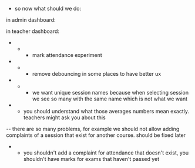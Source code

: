 - so now what should we do:

in admin dashboard:

<!-- - - - show something besides students page when no student. the same thing with teachers -->
<!-- - - - add images for el mehdi, abdelmoula -->
<!-- - - - sidebar buttons coloring(should work when we have params) -->
<!-- - - - add data for el mehdi, abdelmoula especially marks and image -->
<!-- - - - attendance rate for students -->
<!-- - - - make better names for sessions of teachers -->
<!-- - - - fix images for teachers -->
<!-- - - - courses page, description when adding/editing a course + field id -->
<!-- - - - search functionality in courses page -->

in teacher dashboard:

<!-- - - - I don't know why total subjects = 0 -->
<!-- - - - I think last complaints don't work correctly -->
<!-- - - - course attendance, we should have filtering by weeks: this is in admin dashboard and in teacher dashboard -->
<!-- - - - we want only courses for teacher not all the courses -->
<!-- - - - in sessions in mark attendance page, we have some duplication of session names -->
- - - mark attendance experiment

- - - remove debouncing in some places to have better ux
- - - we want unique session names because when selecting session we see so many with the same name which is not what we want

- - you should understand what those averages numbers mean exactly. teachers might ask you about this

-- there are so many problems, for example we should not allow adding complaints of a session that exist for another course. should be fixed later

- - you shouldn't add a complaint for attendance that doesn't exist, you shouldn't have marks for exams that haven't passed yet